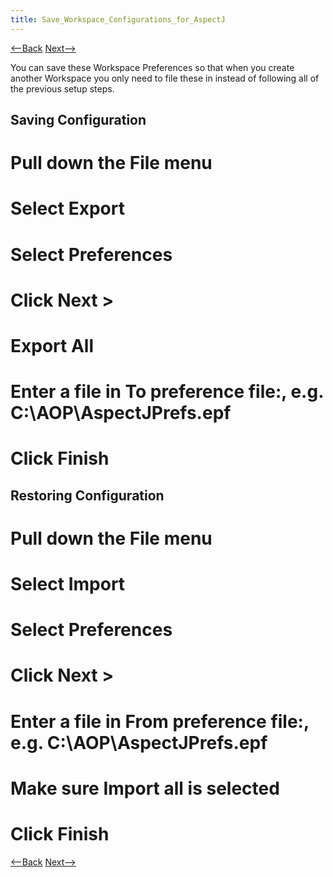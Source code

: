 ```yaml
---
title: Save_Workspace_Configurations_for_AspectJ
---
```

[<--Back]({{site.pagesurl}}/Eclipse_Java_Project_Preferences_for_AspectJ) [Next-->]({{site.pagesurl}}/Environment_Configuration_for_AspectJ)

You can save these Workspace Preferences so that when you create another Workspace you only need to file these in instead of following all of the previous setup steps.

## Saving Configuration
# Pull down the **File** menu
# Select **Export**
# Select **Preferences**
# Click **Next >**
# **Export All**
# Enter a file in **To preference file:**, e.g. C:\AOP\AspectJPrefs.epf
# Click **Finish**

## Restoring Configuration
# Pull down the **File** menu
# Select **Import**
# Select **Preferences**
# Click **Next >**
# Enter a file in **From preference file:**, e.g. C:\AOP\AspectJPrefs.epf
# Make sure **Import all** is selected
# Click **Finish**

[<--Back]({{site.pagesurl}}/Eclipse_Java_Project_Preferences_for_AspectJ) [Next-->]({{site.pagesurl}}/Environment_Configuration_for_AspectJ)
